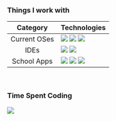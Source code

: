 <h3> Things I work with </h3>

| Category | Technologies |
| :------------: | --------------------------------------------------------------------------------------------------------------------------------------------------------------------------------------------------------------------------------------------------------------------------------------------------------------------------------------------------------------------------------------------------------------------------------------------------------------------------------------------------------------------------------- |
| Current OSes | <img src="https://img.shields.io/badge/Arch-1793D1?logo=archlinux&logoColor=ffffff"> <img src="https://img.shields.io/badge/Gentoo-54487A?logo=gentoo&logoColor=ffffff"> <img src="https://img.shields.io/badge/Windows 10-008080?logo=windows95&logoColor=ffffff"> |
| IDEs | <img src="https://img.shields.io/badge/VSCode-007ACC?logo=visualstudiocode&logoColor=ffffff"> <img src="https://img.shields.io/badge/Vim-019733?logo=vim&logoColor=ffffff"> |
| School Apps | <img src="https://img.shields.io/badge/TryHackMe-212C42?logo=tryhackme&logoColor=ffffff"> <img src="https://img.shields.io/badge/LeetCode-FFA116?logo=leetcode&logoColor=ffffff"> <img src="https://img.shields.io/badge/DMOJ-d6b23a"> |

<br>
<h3> Time Spent Coding </h3>
<img src="https://wakatime.com/badge/user/0e979ca4-dfb5-4ff5-b034-27d4256a02ba.svg">